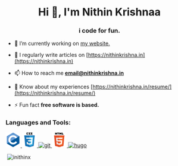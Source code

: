 <h1 align="center">Hi 👋, I'm Nithin Krishnaa</h1>
<h3 align="center">i code for fun.</h3>

- 🔭 I’m currently working on [my website.](https://github.com/inithinx/hugo-blog)

- 📝 I regularly write articles on [https://nithinkrishna.in](https://nithinkrishna.in)

- 📫 How to reach me **email@nithinkrishna.in**

- 📄 Know about my experiences [https://nithinkrishna.in/resume/](https://nithinkrishna.in/resume/)

- ⚡ Fun fact **free software is based.**


<h3 align="left">Languages and Tools:</h3>
<p align="left"> <a href="https://www.cprogramming.com/" target="_blank" rel="noreferrer"> <img src="https://raw.githubusercontent.com/devicons/devicon/master/icons/c/c-original.svg" alt="c" width="40" height="40"/> </a> <a href="https://www.w3schools.com/css/" target="_blank" rel="noreferrer"> <img src="https://raw.githubusercontent.com/devicons/devicon/master/icons/css3/css3-original-wordmark.svg" alt="css3" width="40" height="40"/> </a> <a href="https://git-scm.com/" target="_blank" rel="noreferrer"> <img src="https://www.vectorlogo.zone/logos/git-scm/git-scm-icon.svg" alt="git" width="40" height="40"/> </a> <a href="https://www.w3.org/html/" target="_blank" rel="noreferrer"> <img src="https://raw.githubusercontent.com/devicons/devicon/master/icons/html5/html5-original-wordmark.svg" alt="html5" width="40" height="40"/> </a> <a href="https://gohugo.io/" target="_blank" rel="noreferrer"> <img src="https://api.iconify.design/logos-hugo.svg" alt="hugo" width="40" height="40"/> </a> </p>

<p>&nbsp;<img align="center" src="https://github-readme-stats.vercel.app/api?username=inithinx&show_icons=true&theme=dark&locale=en" alt="inithinx" /></p>
